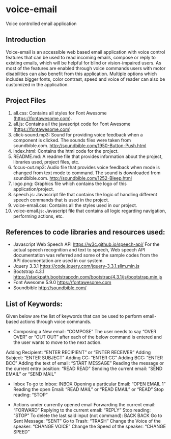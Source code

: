 # voice-email
Voice controlled email application

## Introduction
Voice-email is an accessible web based email application with voice control features that can be used to read incoming emails, compose or reply to existing emails, which will be helpful for blind or vision-impaired users. As most of the features are enabled through voice commands users with motor disabilities can also benefit from this application. Multiple options which includes bigger fonts, color contrast, speed and voice of reader can also be customized in the application.

## Project Files

1. all.css:
Contains all styles for Font Awesome (https://fontawesome.com).
2. all.js:
Contains all the javascript code for Font Awesome (https://fontawesome.com)
3. click-sound.mp3:
Sound for providing voice feedback when a component is clicked. The sounds files were taken from soundbible.com.
http://soundbible.com/1950-Button-Push.html
4. index.html:
Contains the html code for the project.
5. README.md:
A readme file that provides information about the project, libraries used, project files, etc.
6. focus-out.mp3:
Audio file that provides voice feedback when mode is changed from text mode to command. The sound is downloaded from soundbible.com.
http://soundbible.com/1252-Bleep.html
7. logo.png:
Graphics file which contains the logo of this application/project.
8. speech.js:
Javascript file that contains the logic of handling different speech commands that is used in the project. 
9. voice-email.css:
Contains all the styles used in our project.
10. voice-email.js:
Javascript file that contains all logic regarding navigation, performing actions, etc.  

## References to code libraries and resources used:
* Javascript Web Speech API
    https://w3c.github.io/speech-api/
For the actual speech recognition and text to speech, Web speech API documentation was referred and some of the sample codes from the API documentation are used in our system.
* Jquery 3.3.1 
https://code.jquery.com/jquery-3.3.1.slim.min.js
* Bootstrap 4.3.1 https://stackpath.bootstrapcdn.com/bootstrap/4.3.1/js/bootstrap.min.js
* Font Awesome 5.9.0 
https://fontawesome.com
* Soundbible
http://soundbible.com/

## List of Keywords:

Given below are the list of keywords that can be used to perform email-based actions through voice commands.
 
* Composing a New email: “COMPOSE”
The user needs to say “OVER OVER” or “OUT OUT” after each of the below command is entered and the user wants to move to the next action.

Adding Recipient: “ENTER RECIPIENT” or “ENTER RECEIVER”
Adding Subject: “ENTER SUBJECT”
Adding CC: “ENTER CC”
Adding BCC: “ENTER BCC”
Adding the text of email: “START MESSAGE”
Reading the message or the current entry position: “READ READ”
Sending the current email: “SEND EMAIL” or “SEND MAIL”

* Inbox
To go to Inbox: INBOX
Opening a particular Email: “OPEN EMAIL 1”
Reading the open Email: “READ MAIL” or “READ EMAIL” or “READ”
Stop reading: “STOP”

* Actions under currently opened email
Forwarding the current email: “FORWARD”
Replying to the current email: “REPLY”
Stop reading: “STOP”
To delete the last said input (not command): BACK BACK
Go to Sent Message: “SENT”
Go to Trash: “TRASH”
Change the Voice of the speaker: “CHANGE VOICE”
Change the Speed of the speaker: “CHANGE SPEED”



